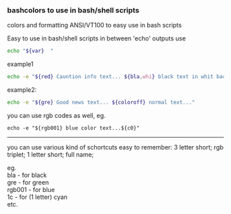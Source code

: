 ### bashcolors to use in bash/shell scripts
colors and formatting ANSI/VT100 to easy use in bash scripts

Easy to use in bash/shell scripts in between 'echo' outputs
use
``` bash
echo "${var}  "
```

example1
``` bash
echo -e "${red} Cauntion info text... ${bla,whi} black text in whit background"
```

example2: 
``` bash
echo -e "${gre} Good news text... ${coloroff} normal text..."
```

you can use rgb codes as well, 
eg.
``` shell
echo -e "${rgb001} blue color text...${c0}"
```

---
you can use various kind of schortcuts easy to remember:
3 letter short;   rgb triplet;    1 letter short;   full name;

eg.  
bla - for black  
gre - for green  
rgb001 - for blue  
1c - for (1 letter) cyan  
etc.
